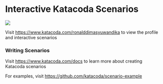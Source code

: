# Interactive Katacoda Scenarios

[![](http://shields.katacoda.com/katacoda/ronalddimasyuwandika/count.svg)](https://www.katacoda.com/ronalddimasyuwandika "Get your profile on Katacoda.com")

Visit https://www.katacoda.com/ronalddimasyuwandika to view the profile and interactive scenarios

### Writing Scenarios
Visit https://www.katacoda.com/docs to learn more about creating Katacoda scenarios

For examples, visit https://github.com/katacoda/scenario-example
